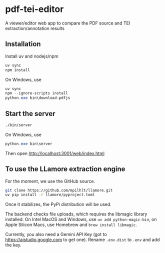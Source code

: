 # pdf-tei-editor

A viewer/editor web app to compare the PDF source and TEI extraction/annotation results

## Installation

Install uv and nodejs/npm

```bash
uv sync
npm install
```

On Windows, use

```powershell
uv sync
npm --ignore-scripts install
python.exe bin\download-pdfjs
```

## Start the server

```bash
./bin/server
```

On Windows, use

```powershell
python.exe bin\server
```

Then open <http://localhost:3001/web/index.html>

## To use the LLamore extraction engine

For the moment, we use the GitHub source.

```bash
git clone https://github.com/mpilhlt/llamore.git
uv pip install -r llamore/pyproject.toml
```

Once it stabilizes, the PyPi distribution will be used.

The backend checks file uploads, which requires the libmagic library installed. On Intel MacOS and Windows, use `uv add python-magic-bin`, on Apple Silicon Macs, use Homebrew and `brew install libmagic`.

Currently, you also need a Gemini API Key (got to <https://aistudio.google.com> to get one). Rename `.env.dist` to `.env` and add the key.
